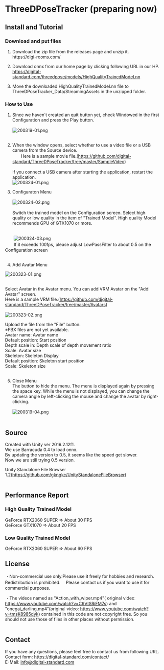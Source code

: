 # ThreeDPoseTracker (preparing now)
## Install and Tutorial
### Download and put files
1. Download the zip file from the releases page and unzip it.</br>
https://digi-rooms.com/
2. Download onnx from our home page by clicking following URL in our HP.</br>
   https://digital-standard.com/threedpose/models/HighQualityTrainedModel.nn
   
3. Move the downloaded HighQualityTrainedModel.nn file to ThreeDPoseTracker_Data/StreamingAssets in the unzipped folder.</br>

### How to Use
1. Since we haven't created an quit button yet, check Windowed in the first Configuration and press the Play button.</br></br>
![200319-01.png](image/200319-01.png)</br></br>

2. When the window opens, select whether to use a video file or a USB camera from the Source device.</br>
　　Here is a sample movie file.(https://github.com/digital-standard/ThreeDPoseTracker/tree/master/SampleVideo)</br>  
   If you connect a USB camera after starting the application, restart the application.</br>
   ![200324-01.png](image/200324-01.png)</br>

3. Configuraton Menu</br></br>
![200324-02.png](image/200324-02.png)</br></br>
Switch the trained model on the Configuration screen. Select high quality or low quality in the item of "Trained Model". High quality Model recommends GPU of GTX1070 or more.</br></br>

　　![200324-03.png](image/200324-03.png)</br>
　　If it exceeds 100fps, please adjust LowPassFilter to about 0.5 on the Configuration screen</br></br>

4. Add Avatar Menu</br>
  
![200323-01.png](image/200323-01.png)</br></br>

Select Avatar in the Avatar menu. You can add VRM Avatar on the "Add Avatar" screen.</br>
   Here is a sample VRM file.(https://github.com/digital-standard/ThreeDPoseTracker/tree/master/Avatars)</br></br>
![200323-02.png](image/200323-02.png)</br>


   Upload the file from the "File" button.</br>
   ※FBX files are not yet available.</br>
   Avatar name: Avatar name</br>
   Default position: Start position</br>
   Depth scale in: Depth scale of depth movement ratio</br>
   Scale: Avatar size</br>
   Skeleton: Skeleton Display</br>
   Default position: Skeleton start position</br>
   Scale: Skeleton size</br></br>

5. Close Menu</br>
The button to hide the menu. The menu is displayed again by pressing the space key.
While the menu is not displayed, you can change the camera angle by left-clicking the mouse and change the avatar by right-clicking.</br></br>
![200319-04.png](image/200319-04.png)</br></br>


## Source
Created with Unity ver 2019.2.12f1.</br>
We use Barracuda 0.4 to load onnx.</br>
By updating the version to 0.5, it seems like the speed get slower. </br>
Now we are still trying 0.5 version. </br>

Unity Standalone File Browser 1.2(https://github.com/gkngkc/UnityStandaloneFileBrowser)</br>
</br>
## Performance Report
### High Quality Trained Model </br>
GeForce RTX2060 SUPER ⇒ About 30 FPS </br>
GeForce GTX1070 ⇒ About 20 FPS </br>
### Low Quality Trained Model </br>
GeForce RTX2060 SUPER ⇒ About 60 FPS </br>


## License
・Non-commercial use only.Please use it freely for hobbies and research. Redistribution is prohibited. 
　Please contact us if you want to use it for commercial purposes.</br>

・The videos named as "Action_with_wiper.mp4"(
original video: https://www.youtube.com/watch?v=C9VtSRiEM7s) and "onegai_darling.mp4"(original video: https://www.youtube.com/watch?v=tmsK8985dyk) contained in this code are not copyright free.
  So you should not use those of files in other places without permission.</br></br>
  
## Contact</br>
If you have any questions, please feel free to contact us from following URL.</br>
Contact form:  https://digital-standard.com/contact/ </br>
E-Mail: info@digital-standard.com </br>

